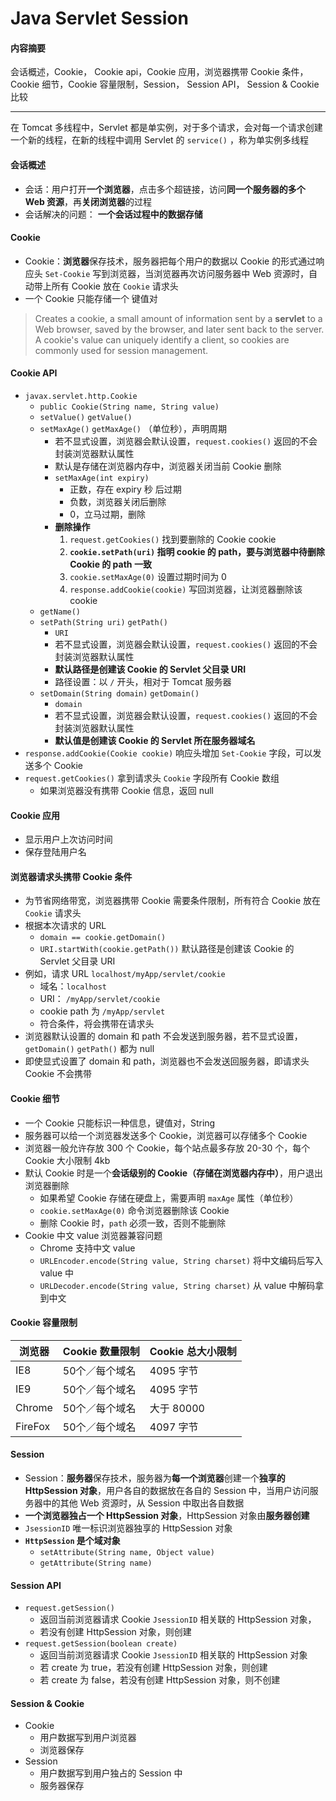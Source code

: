 # Java Servlet Session

#### 内容摘要

会话概述，Cookie， Cookie api，Cookie 应用，浏览器携带 Cookie 条件，Cookie 细节，Cookie 容量限制，Session， Session API， Session & Cookie 比较

---

在 Tomcat 多线程中，Servlet 都是单实例，对于多个请求，会对每一个请求创建一个新的线程，在新的线程中调用 Servlet 的 `service()` ，称为单实例多线程

#### 会话概述

* 会话：用户打开**一个浏览器**，点击多个超链接，访问**同一个服务器的多个 Web 资源**，再**关闭浏览器**的过程
* 会话解决的问题： **一个会话过程中的数据存储**

#### Cookie

* Cookie：**浏览器**保存技术，服务器把每个用户的数据以 Cookie 的形式通过响应头 `Set-Cookie` 写到浏览器，当浏览器再次访问服务器中 Web 资源时，自动带上所有 Cookie 放在 `Cookie` 请求头
* 一个 Cookie 只能存储一个 键值对

>Creates a cookie, a small amount of information sent by a **servlet** to a Web browser, saved by the browser, and later sent back to the server. A cookie's value can uniquely identify a client, so cookies are commonly used for session management.

#### Cookie API

* `javax.servlet.http.Cookie`
  * `public Cookie(String name, String value)`
  * `setValue()` `getValue()`
  * `setMaxAge()` `getMaxAge()` （单位秒），声明周期
    * 若不显式设置，浏览器会默认设置，`request.cookies()` 返回的不会封装浏览器默认属性
    * 默认是存储在浏览器内存中，浏览器关闭当前 Cookie 删除
    * `setMaxAge(int expiry)` 
      * 正数，存在 expiry 秒 后过期
      * 负数，浏览器关闭后删除
      * 0，立马过期，删除
    * **删除操作**
      1. `request.getCookies()` 找到要删除的 Cookie cookie
      2. **`cookie.setPath(uri)` 指明 cookie 的 path，要与浏览器中待删除 Cookie 的 path 一致**
      3. `cookie.setMaxAge(0)` 设置过期时间为 0
      4. `response.addCookie(cookie)`  写回浏览器，让浏览器删除该 cookie
  * `getName()`
  * `setPath(String uri)` `getPath()`
    * `URI` 
    * 若不显式设置，浏览器会默认设置，`request.cookies()` 返回的不会封装浏览器默认属性
    * **默认路径是创建该 Cookie 的 Servlet 父目录 URI**
    * 路径设置：以 `/` 开头，相对于 Tomcat 服务器
  * `setDomain(String domain)` `getDomain()`
    * `domain`
    * 若不显式设置，浏览器会默认设置，`request.cookies()` 返回的不会封装浏览器默认属性
    * **默认值是创建该 Cookie 的 Servlet 所在服务器域名**
* `response.addCookie(Cookie cookie)` 响应头增加 `Set-Cookie` 字段，可以发送多个 Cookie
* `request.getCookies()` 拿到请求头 `Cookie` 字段所有 Cookie 数组
  * 如果浏览器没有携带 Cookie 信息，返回 null

#### Cookie 应用

* 显示用户上次访问时间
* 保存登陆用户名

#### 浏览器请求头携带 Cookie 条件

* 为节省网络带宽，浏览器携带 Cookie 需要条件限制，所有符合 Cookie 放在 `Cookie` 请求头
* 根据本次请求的 URL
  * `domain == cookie.getDomain()`
  * `URI.startWith(cookie.getPath())`  默认路径是创建该 Cookie 的 Servlet 父目录 URI
* 例如，请求 URL `localhost/myApp/servlet/cookie`  
  * 域名：`localhost`  
  * URI： `/myApp/servlet/cookie` 
  * cookie path 为 `/myApp/servlet`
  * 符合条件，将会携带在请求头
* 浏览器默认设置的 domain 和 path 不会发送到服务器，若不显式设置，`getDomain()` `getPath()` 都为 null
* 即使显式设置了 domain 和 path，浏览器也不会发送回服务器，即请求头 Cookie 不会携带

#### Cookie 细节

* 一个 Cookie 只能标识一种信息，键值对，String
* 服务器可以给一个浏览器发送多个 Cookie，浏览器可以存储多个 Cookie
* 浏览器一般允许存放 300 个 Cookie，每个站点最多存放 20-30 个，每个 Cookie 大小限制 4kb
* 默认 Cookie 时是一个**会话级别的 Cookie（存储在浏览器内存中）**，用户退出浏览器删除
  * 如果希望 Cookie 存储在硬盘上，需要声明 `maxAge` 属性（单位秒）
  * `cookie.setMaxAge(0)` 命令浏览器删除该 Cookie
  * 删除 Cookie 时，`path` 必须一致，否则不能删除
* Cookie 中文 value 浏览器兼容问题
  * Chrome 支持中文 value
  * `URLEncoder.encode(String value, String charset)`  将中文编码后写入 value 中
  * `URLDecoder.encode(String value, String charset)`  从 value 中解码拿到中文

#### Cookie 容量限制

| 浏览器     | Cookie 数量限制 | Cookie 总大小限制 |
| ------- | ----------- | ------------ |
| IE8     | 50个／每个域名    | 4095 字节      |
| IE9     | 50个／每个域名    | 4095 字节      |
| Chrome  | 50个／每个域名    | 大于 80000     |
| FireFox | 50个／每个域名    | 4097 字节      |

#### Session

* Session：**服务器**保存技术，服务器为**每一个浏览器**创建一个**独享的 HttpSession 对象**，用户各自的数据放在各自的 Session 中，当用户访问服务器中的其他 Web 资源时，从 Session 中取出各自数据
* **一个浏览器独占一个 HttpSession 对象**，HttpSession 对象由**服务器创建**
* `JsessionID` 唯一标识浏览器独享的 HttpSession 对象
* **`HttpSession` 是个域对象**
  * `setAttribute(String name, Object value)`
  * `getAttribute(String name)`

#### Session API

* `request.getSession()`
  * 返回当前浏览器请求 Cookie  `JsessionID` 相关联的 HttpSession 对象，
  * 若没有创建 HttpSession 对象，则创建
* `request.getSession(boolean create)`
  * 返回当前浏览器请求 Cookie  `JsessionID` 相关联的 HttpSession 对象
  * 若 create 为 true，若没有创建 HttpSession 对象，则创建
  * 若 create 为 false，若没有创建 HttpSession 对象，则不创建

#### Session & Cookie

* Cookie
  * 用户数据写到用户浏览器
  * 浏览器保存
* Session
  * 用户数据写到用户独占的 Session 中
  * 服务器保存













